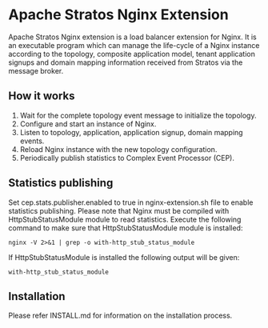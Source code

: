 # Apache Stratos Nginx Extension

Apache Stratos Nginx extension is a load balancer extension for Nginx. It is an executable program
which can manage the life-cycle of a Nginx instance according to the topology, composite application model,
tenant application signups and domain mapping information received from Stratos via the message broker.

## How it works
1. Wait for the complete topology event message to initialize the topology.
2. Configure and start an instance of Nginx.
3. Listen to topology, application, application signup, domain mapping events.
4. Reload Nginx instance with the new topology configuration.
5. Periodically publish statistics to Complex Event Processor (CEP).

## Statistics publishing
Set cep.stats.publisher.enabled to true in nginx-extension.sh file to enable statistics publishing. Please note that
Nginx must be compiled with HttpStubStatusModule module to read statistics. Execute the following command to make
 sure that HttpStubStatusModule module is installed:
```
nginx -V 2>&1 | grep -o with-http_stub_status_module
```
If HttpStubStatusModule is installed the following output will be given:
```
with-http_stub_status_module
```

## Installation
Please refer INSTALL.md for information on the installation process.
